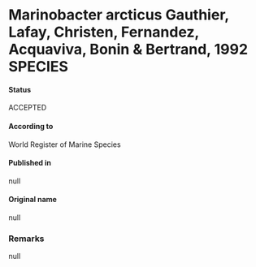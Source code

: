 # Marinobacter arcticus Gauthier, Lafay, Christen, Fernandez, Acquaviva, Bonin & Bertrand, 1992 SPECIES

#### Status
ACCEPTED

#### According to
World Register of Marine Species

#### Published in
null

#### Original name
null

### Remarks
null